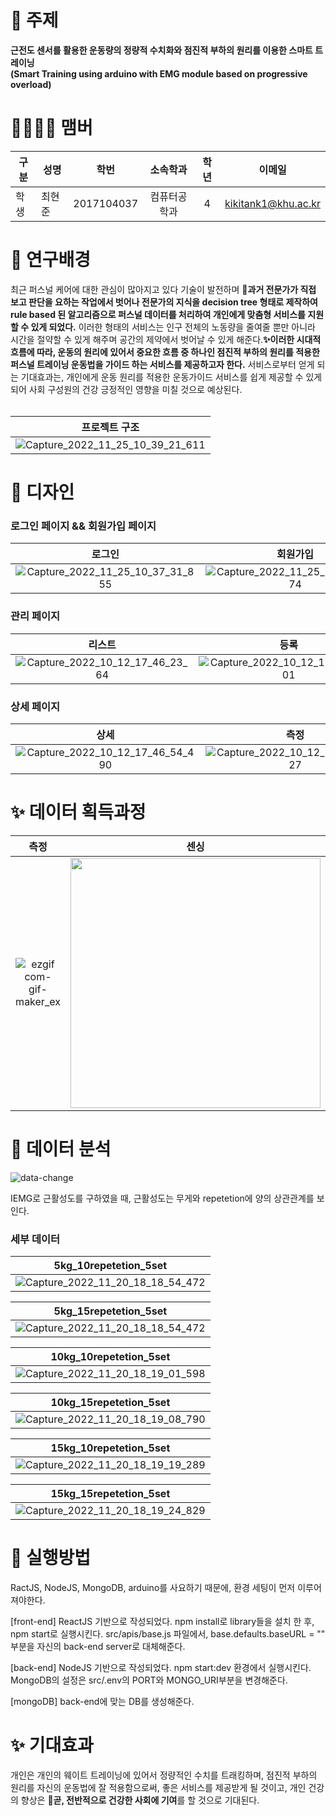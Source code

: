 
# 🎈 주제

<strong> 근전도 센서를 활용한 운동량의 정량적 수치화와 점진적 부하의 원리를 이용한 스마트 트레이닝 </strong>  
<strong> (Smart Training using arduino with EMG module based on progressive overload) </strong>


# 👨‍👨‍👧‍👦 맴버

|구분|성명|학번|소속학과|학년|이메일|
|---|---|:-:|:-:|:-:|:-:|
|학생|최현준|2017104037|컴퓨터공학과|4|kikitank1@khu.ac.kr|

# 🎨 연구배경


최근 퍼스널 케어에 대한 관심이 많아지고 있다 기술이 발전하며 <strong>🚨과거 전문가가 직접 보고 판단을 요하는 작업에서 벗어나 전문가의 지식을 decision tree 형태로 제작하여 rule based 된 알고리즘으로 퍼스널 데이터를 처리하여 개인에게 맞춤형 서비스를 지원할 수 있게 되었다.</strong> 이러한 형태의 서비스는 인구 전체의 노동량을 줄여줄 뿐만 아니라 시간을 절약할 수 있게 해주며 공간의 제약에서 벗어날 수 있게 해준다.<strong>✨이러한 시대적 흐름에 따라, 운동의 원리에 있어서 중요한 흐름 중 하나인 점진적 부하의 원리를 적용한 퍼스널 트레이닝 운동법을 가이드 하는 서비스를 제공하고자 한다.</strong> 서비스로부터 얻게 되는 기대효과는, 개인에게 운동 원리를 적용한 운동가이드 서비스를 쉽게 제공할 수 있게 되어 사회 구성원의 건강 긍정적인 영향을 미칠 것으로 예상된다.<br><br>

|프로젝트 구조|
|:-:|
|![Capture_2022_11_25_10_39_21_611](https://user-images.githubusercontent.com/102128108/203883439-cd09cbab-5c0b-40b7-bee5-655d0c49ee5c.png)|



# 🎉 디자인

### 로그인 페이지 && 회원가입 페이지
|로그인|회원가입|
|:-:|:-:|
|![Capture_2022_11_25_10_37_31_855](https://user-images.githubusercontent.com/102128108/203883298-5d0a1080-9406-49c8-bdf1-dcf839179eb3.png)|![Capture_2022_11_25_10_37_07_574](https://user-images.githubusercontent.com/102128108/203883250-8969d93b-3a5d-4e69-812f-f241e217a513.png)|

### 관리 페이지
|리스트|등록|제거|
|:-:|:-:|:-:|
|![Capture_2022_10_12_17_46_23_64](https://user-images.githubusercontent.com/102128108/195296070-9f50a4ae-5e3d-4eb3-a1fc-f25341a55efb.png)|![Capture_2022_10_12_17_46_11_701](https://user-images.githubusercontent.com/102128108/195296060-1ac8951b-2c77-48e4-a706-12c5279d5c8a.png)|![Capture_2022_10_12_17_46_35_564](https://user-images.githubusercontent.com/102128108/195296076-bfed48e8-304c-4247-ab3e-31725095226a.png)|

### 상세 페이지
|상세|측정|
|:-:|:-:|
|![Capture_2022_10_12_17_46_54_490](https://user-images.githubusercontent.com/102128108/195296102-5c0846ca-7ab1-4f42-ad1c-fa4a8cc757df.png)|![Capture_2022_10_12_17_46_45_427](https://user-images.githubusercontent.com/102128108/195296096-71c3443b-a29c-4418-95be-3cd478cda3fc.png)|

# ✨ 데이터 획득과정
|측정|센싱|
|:-:|:-:|
|![ezgif com-gif-maker_ex](https://user-images.githubusercontent.com/102128108/203881129-f7d6f178-daa6-4d9f-8550-766b3a784087.gif)|<img src="https://user-images.githubusercontent.com/102128108/203881117-18391cc1-00ef-4773-b253-ff271c63b0ec.gif" width="400"/>|


# 💎 데이터 분석
![data-change](https://user-images.githubusercontent.com/102128108/202894556-4bcf57d4-52d4-4049-90b4-2bba690347c8.gif)

IEMG로 근활성도를 구하였을 때, 근활성도는 무게와 repetetion에 양의 상관관계를 보인다.

### 세부 데이터
|5kg_10repetetion_5set|
|:-:|
|![Capture_2022_11_20_18_18_54_472](https://user-images.githubusercontent.com/102128108/202894751-d7411e6b-bf7a-44fa-9e7e-9a660b63112e.png)|

|5kg_15repetetion_5set|
|:-:|
|![Capture_2022_11_20_18_18_54_472](https://user-images.githubusercontent.com/102128108/202894790-074ea8f7-4cdd-4422-93b5-5f5fc0d30e94.png)|

|10kg_10repetetion_5set|
|:-:|
|![Capture_2022_11_20_18_19_01_598](https://user-images.githubusercontent.com/102128108/202894801-f30cf9a9-2c47-49b2-8ab8-3b2a440fec03.png)|


|10kg_15repetetion_5set|
|:-:|
|![Capture_2022_11_20_18_19_08_790](https://user-images.githubusercontent.com/102128108/202894816-05f7b5d2-d446-4ed1-9ae8-87b4169f6b5d.png)|


|15kg_10repetetion_5set|
|:-:|
|![Capture_2022_11_20_18_19_19_289](https://user-images.githubusercontent.com/102128108/202894831-ae75a16f-5e8b-4c5c-af06-9d806f3775ba.png)|


|15kg_15repetetion_5set|
|:-:|
|![Capture_2022_11_20_18_19_24_829](https://user-images.githubusercontent.com/102128108/202894837-6c03b42d-66f0-4252-bc25-c1a1c80e6216.png)|

# 🎊 실행방법
RactJS, NodeJS, MongoDB, arduino를 사요하기 때문에, 환경 세팅이 먼저 이루어져야한다.

[front-end]
ReactJS 기반으로 작성되었다.
npm install로 library들을 설치 한 후, npm start로 실행시킨다.
src/apis/base.js 파일에서,
base.defaults.baseURL = "" 부분을 자신의 back-end server로 대체해준다.

[back-end]
NodeJS 기반으로 작성되었다.
npm start:dev 환경에서 실행시킨다.
MongoDB의 설정은 src/.env의 PORT와 MONGO_URI부분을 변경해준다.

[mongoDB]
back-end에 맞는 DB를 생성해준다.

# ✨ 기대효과

개인은 개인의 웨이트 트레이닝에 있어서 정량적인 수치를 트래킹하며, 점진적 부하의 원리를 자신의 운동법에 잘 적용함으로써, 좋은 서비스를 제공받게 될 것이고, 개인 건강의 향상은 <strong>🎉곧, 전반적으로 건강한 사회에 기여</strong>를 할 것으로 기대된다.

